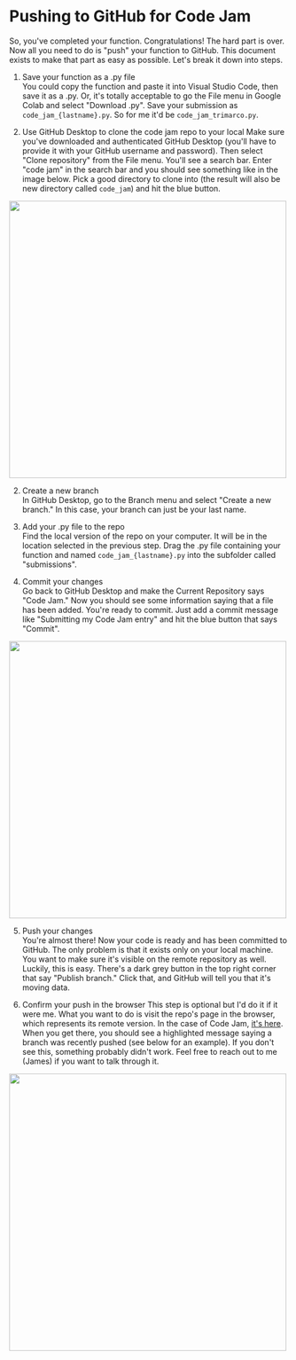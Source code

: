 # Pushing to GitHub for Code Jam  
So, you've completed your function. Congratulations! The hard part is over. Now all you need to do is "push" your function to GitHub. This document exists to make that part as easy as possible. Let's break it down into steps. 

1. Save your function as a .py file  
You could copy the function and paste it into Visual Studio Code, then save it as a .py. Or, it's totally acceptable to go the File menu in Google Colab and select "Download .py". Save your submission as `code_jam_{lastname}.py`. So for me it'd be `code_jam_trimarco.py`.

2. Use GitHub Desktop to clone the code jam repo to your local
Make sure you've downloaded and authenticated GitHub Desktop (you'll have to provide it with your GitHub username and password). Then select "Clone repository" from the File menu. You'll see a search bar. Enter "code jam" in the search bar and you should see something like in the image below. Pick a good directory to clone into (the result will also be new directory called `code_jam`) and hit the blue button.

<img src="https://raw.githubusercontent.com/department-of-general-services/style_guides_and_trainings/master/img/code_jam_1.png" width="500">

2. Create a new branch  
In GitHub Desktop, go to the Branch menu and select "Create a new branch." In this case, your branch can just be your last name. 

3. Add your .py file to the repo  
Find the local version of the repo on your computer. It will be in the location selected in the previous step. Drag the .py file containing your function and named `code_jam_{lastname}.py` into the subfolder called "submissions". 

4. Commit your changes  
Go back to GitHub Desktop and make the Current Repository says "Code Jam." Now you should see some information saying that a file has been added. You're ready to commit. Just add a commit message like "Submitting my Code Jam entry" and hit the blue button that says "Commit". 

<img src="https://raw.githubusercontent.com/department-of-general-services/style_guides_and_trainings/master/img/code_jam_2.png" width="500">

5. Push your changes  
You're almost there! Now your code is ready and has been committed to GitHub. The only problem is that it exists only on your local machine. You want to make sure it's visible on the remote repository as well. Luckily, this is easy. There's a dark grey button in the top right corner that say "Publish  branch." Click that, and GitHub will tell you that it's moving data. 

6. Confirm your push in the browser 
This step is optional but I'd do it if it were me. What you want to do is visit the repo's page in the browser, which represents its remote version. In the case of Code Jam, [it's here](https://github.com/department-of-general-services/code_jam). When you get there, you should see a highlighted message saying a branch was recently pushed (see below for an example). If you don't see this, something probably didn't work. Feel free to reach out to me (James) if you want to talk through it. 

<img src="https://raw.githubusercontent.com/department-of-general-services/style_guides_and_trainings/master/img/code_jam_3.png" width="500">